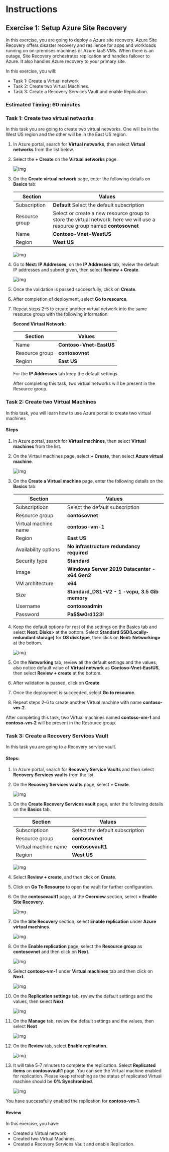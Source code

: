 # Instructions

## Exercise 1: Setup Azure Site Recovery 

In this exercise, you are going to deploy a Azure site recovery. Azure Site Recovery offers disaster recovery and resilience for apps and workloads running on on-premises machines or Azure IaaS VMs. When there is an outage, Site Recovery orchestrates replication and handles failover to Azure. It also handles Azure recovery to your primary site. 

In this exercise, you will:

+ Task 1: Create a Virtual network
+ Task 2: Create two Virtual Machines.
+ Task 3: Create a Recovery Services Vault and enable Replication.

### Estimated Timing: 60 minutes

### Task 1: Create two virtual networks

In this task you are going to create two virtual networks. One will be in the West US region and the other will be in the East US region.

1. In Azure portal, search for **Virtual networks**, then select **Virtual networks** from the list below.

2. Select the **+ Create** on the **Virtual networks** page.

    ![img](../media/vnt1.png)
  
3. On the **Create virtual network** page, enter the following details on **Basics** tab:

    | Section | Values |
    | ------- | ------ |
    | Subscription | **Default** Select the default subscription |
    | Resource group | Select or create a new resource group to store the virtual network, here we will use a resource group named **contosovnet** |
    | Name | **Contoso-Vnet-WestUS** |
    | Region | **West US** |
  
    ![img](../media/vnt2.png)
  
4. Go to **Next: IP Addresses**, on the **IP Addresses** tab, review the default IP addresses and subnet given, then select **Review + Create**.
  
    ![img](../media/L11E1T1S4.png)
  
5. Once the validation is passed successfully, click on **Create**.   
 
6. After completion of deployment, select **Go to resource**.

7. Repeat steps 2-5 to create another virtual network into the same resource group with the following information:

   **Second Virtual Network:**
  
    | Section | Values |
    | ------- | ------ |
    | Name | **Contoso-Vnet-EastUS** | 
    | Resource group | **contosovnet** |
    | Region | **East US** |
    
   For the **IP Addresses** tab keep the default settings.
   
   After completing this task, two virtual networks will be present in the Resource group.

### Task 2: Create two Virtual Machines

In this task, you will learn how to use Azure portal to create two virtual machines

#### Steps

1. In Azure portal, search for **Virtual machines**, then select **Virtual machines** from the list.

2. On the Virtaul machines page, select **+ Create**, then select **Azure virtual machine**.

    ![img](../media/vir1.png)
  
3. On the **Create a Virtual machine** page, enter the following details on the **Basics** tab:

    | Section | Values |
    | ------- | ------ |
    | Subscriptioon | Select the default subscription |
    | Resource group | **contosovnet** |
    | Virtual machine name  | **contoso-vm-1** |
    | Region | **East US** |
    | Availability options | **No infrastructure redundancy required** |
    | Security type | **Standard** |
    | Image | **Windows Server 2019 Datacenter - x64 Gen2** |
    | VM architecture | **x64** |
    | Size | **Standard_DS1-V2 - 1 -vcpu, 3.5 Gib memory** |
    | Username | **contosoadmin** |
    | Password | **Pa$$w0rd123!** | 

 4. Keep the default options for rest of the settings on the Basics tab and select **Next: Disks>** at the bottom. Select **Standard SSD(Locally-redundant storage)** for **OS disk type**, then click on **Next: Networking>** at the bottom.

    ![img](../media/vir3.png)
    
5. On the **Networking** tab, review all the default settings and the values, also notice default value of **Virtual network** as **Contoso-Vnet-EastUS**, then select **Review + create** at the bottom.

6. After validation is passed, click on **Create**.

7. Once the deployment is succeeded, select **Go to resource**.

8. Repeat steps 2-6 to create another Virtual machine with name **contoso-vm-2**.
   
After completing this task, two Virtual machines named **contoso-vm-1** and **contoso-vm-2** will be present in the Resource group.

### Task 3: Create a Recovery Services Vault

In this task you are going to a Recovery service vault.

#### Steps:

1. In Azure portal, search for **Recovery Service Vaults** and then select **Recovery Services vaults** from the list.

2. On the **Recovery Services vaults** page, select **+ Create**.

    ![img](../media/reco1.png)

3. On the **Create Recovery Services vault** page, enter the following details on the **Basics** tab.
    
    | Section | Values |
    | ------- | ------ |
    | Subscriptioon | Select the default subscription |
    | Resource group | **contosovnet** |
    | Virtual machine name  | **contosovault1** |
    | Region | **West US** |
    
    
    ![img](../media/reco2.png)  
    
4. Select **Review + create**, and then click on **Create**. 
    
5.  Click on **Go To Resource** to open the vault for further configuration.

6.  On the **contosovault1** page, at the **Overview** section, select **+ Enable Site Recovery**.

    ![img](../media/reco3.png)  
    
7. On the **Site Recovery** section, select **Enable replication** under **Azure virtual machines**.

    ![img](../media/reco4.png)    
    
8. On the **Enable replication** page, select the **Resource group** as **contosovnet** and then click on **Next**.

    ![img](../media/reco5.png)    

9. Select **contoso-vm-1** under **Virtual machines** tab and then click on **Next**.

    ![img](../media/reco6.png)  

10. On the **Replication settings** tab, review the default settings and the values, then select **Next**. 

    ![img](../media/reco7.png) 

11. On the **Manage** tab, review the default settings and the values, then select **Next**

    ![img](../media/reco8.png) 

12. On the **Review** tab, select **Enable replication**.

    ![img](../media/reco9.png)

13. It will take 5-7 minutes to complete the replication. Select **Replicated items** on **contosovault1** page. You can see the Virtual machine enabled for replication. Please keep refreshing as the status of replicated Virtual machine should be **0% Synchronized**.

    ![img](../media/reco11.png)

You have successfully enabled the replication for **contoso-vm-1**.

#### Review

In this exercise, you have:

- Created a Virtual network
- Created two Virtual Machines.
- Created a Recovery Services Vault and enable Replication.











